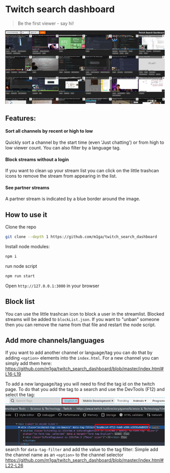 # Twitch search dashboard
> Be the first viewer - say hi!

<img src="./img/screenshot.jpg"/><br/>


## Features:
#### Sort all channels by recent or high to low
Quickly sort a channel by the start time (even 'Just chatting') or from high to low viewer count.
You can also filter by a language tag.

#### Block streams without a login
If you want to clean up your stream list you can click on the little trashcan icons to remove the stream from appearing in the list.

#### See partner streams
A partner stream is indicated by a blue border around the image.

## How to use it

Clone the repo
```bash
git clone --depth 1 https://github.com/m1ga/twitch_search_dashboard
```

Install node modules:
```bash
npm i
```

run node script
```bash
npm run start
```

Open `http://127.0.0.1:3000` in your browser

## Block list

You can use the little trashcan icon to block a user in the streamlist.
Blocked streams will be added to `blockList.json`. If you want to "unban" someone then you can remove the name from that file and restart the node script.

## Add more channels/languages

If you want to add another channel or language/tag you can do that by adding `<option>` elements into the `index.html`. For a new channel you can simply add them here: https://github.com/m1ga/twitch_search_dashboard/blob/master/index.html#L16-L19

To add a new language/tag you will need to find the tag id on the twitch page. To do that you add the tag to a search and use the DevTools (F12) and select the tag:
<img src="./img/add_tag.png"/><br>
search for `data-tag-filter` and add the value to the tag filter:
Simple add the channel name as an `<option>` to the channel selector https://github.com/m1ga/twitch_search_dashboard/blob/master/index.html#L22-L26
